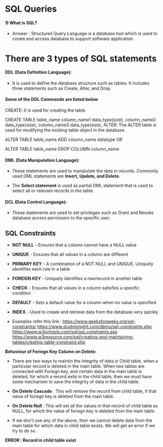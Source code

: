 # SQL Queries

#### 1) What is SQL?

* Answer : Structured Query Language is a database tool which is used to create and access database to support software application.

# There are 3 types of SQL statements

#### DDL (Data Definition Language): 
* It is used to define the database structure such as tables. It includes three statements such as Create, Alter, and Drop.

#### Some of the DDL Commands are listed below

CREATE: It is used for creating the table.

CREATE TABLE table_name
column_name1 data_type(size),
column_name2 data_type(size),
column_name3 data_type(size),
ALTER: The ALTER table is used for modifying the existing table object in the database.

ALTER TABLE table_name
 ADD column_name datatype
OR

ALTER TABLE table_name
DROP COLUMN column_name

#### DML (Data Manipulation Language): 
* These statements are used to manipulate the data in records. Commonly used DML statements are **Insert, Update, and Delete.**

* The **Select statement** is used as partial DML statement that is used to select all or relevant records in the table.

#### DCL (Data Control Language): 
* These statements are used to set privileges such as Grant and Revoke database access permission to the specific user.

## SQL Constraints

* **NOT NULL** - Ensures that a column cannot have a NULL value
* **UNIQUE** - Ensures that all values in a column are different
* **PRIMARY KEY** - A combination of a NOT NULL and UNIQUE. Uniquely identifies each row in a table
* **FOREIGN KEY** - Uniquely identifies a row/record in another table
* **CHECK** - Ensures that all values in a column satisfies a specific condition
* **DEFAULT** - Sets a default value for a column when no value is specified
* **INDEX** - Used to create and retrieve data from the database very quickly

* Examples refer this link : https://www.geeksforgeeks.org/sql-constraints/
                             https://www.studytonight.com/dbms/sql-constraints.php
                             https://www.w3schools.com/sql/sql_constraints.asp
                             https://www.w3resource.com/sql/creating-and-maintaining-tables/creating-table-constraint.php

**Behaviour of Foriegn Key Column on Delete:**

* There are two ways to maintin the integrity of data in Child table, when a particular record is deleted in the main table. When two tables are connected with Foriegn key, and certain data in the main table is deleted, for which a record exits in the child table, then we must have some mechanism to save the integrity of data in the child table.

* **On Delete Cascade** : This will remove the record from child table, if that value of foriegn key is deleted from the main table.

* **On Delete Null** : This will set all the values in that record of child table as NULL, for which the value of foriegn key is deleted from the main table.

* If we don't use any of the above, then we cannot delete data from the main table for which data in child table exists. We will get an error if we try to do so.

**ERROR : Record in child table exist**

